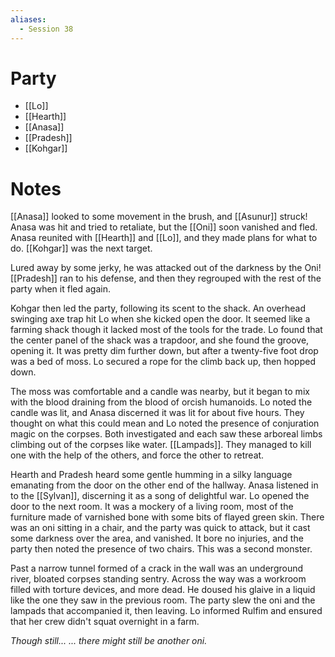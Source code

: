 ```yaml
---
aliases:
  - Session 38
---
```

# Party
- [[Lo]]
- [[Hearth]]
- [[Anasa]]
- [[Pradesh]]
- [[Kohgar]]
# Notes
[[Anasa]] looked to some movement in the brush, and [[Asunur]] struck! Anasa was hit and tried to retaliate, but the [[Oni]] soon vanished and fled. Anasa reunited with [[Hearth]] and [[Lo]], and they made plans for what to do. [[Kohgar]] was the next target.

Lured away by some jerky, he was attacked out of the darkness by the Oni! [[Pradesh]] ran to his defense, and then they regrouped with the rest of the party when it fled again. 

Kohgar then led the party, following its scent to the shack. An overhead swinging axe trap hit Lo when she kicked open the door. It seemed like a farming shack though it lacked most of the tools for the trade. Lo found that the center panel of the shack was a trapdoor, and she found the groove, opening it. It was pretty dim further down, but after a twenty-five foot drop was a bed of moss. Lo secured a rope for the climb back up, then hopped down.

The moss was comfortable and a candle was nearby, but it began to mix with the blood draining from the blood of orcish humanoids. Lo noted the candle was lit, and Anasa discerned it was lit for about five hours. They thought on what this could mean and Lo noted the presence of conjuration magic on the corpses. Both investigated and each saw these arboreal limbs climbing out of the corpses like water. [[Lampads]]. They managed to kill one with the help of the others, and force the other to retreat.

Hearth and Pradesh heard some gentle humming in a silky language emanating from the door on the other end of the hallway. Anasa listened in to the [[Sylvan]], discerning it as a song of delightful war. Lo opened the door to the next room. It was a mockery of a living room, most of the furniture made of varnished bone with some bits of flayed green skin. There was an oni sitting in a chair, and the party was quick to attack, but it cast some darkness over the area, and vanished. It bore no injuries, and the party then noted the presence of two chairs. This was a second monster.

Past a narrow tunnel formed of a crack in the wall was an underground river, bloated corpses standing sentry. Across the way was a workroom filled with torture devices, and more dead. He doused his glaive in a liquid like the one they saw in the previous room. The party slew the oni and the lampads that accompanied it, then leaving. Lo informed Rulfim and ensured that her crew didn't squat overnight in a farm.

*Though still...
      ... there might still be another oni.*